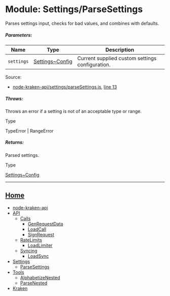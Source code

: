 Module: Settings/ParseSettings
==============================

Parses settings input, checks for bad values, and combines with defaults.

##### Parameters:

| Name | Type | Description |
| --- | --- | --- |
| `settings` | [Settings~Config](https://github.com/jpcx/node-kraken-api/blob/0.3.0/docs/namespaces/Settings.md#~Config) | Current supplied custom settings configuration. |


Source:

*   [node-kraken-api/settings/parseSettings.js](https://github.com/jpcx/node-kraken-api/blob/0.3.0/settings/parseSettings.js), [line 13](https://github.com/jpcx/node-kraken-api/blob/0.3.0/settings/parseSettings.js#L13)

##### Throws:

Throws an error if a setting is not of an acceptable type or range.

Type

TypeError | RangeError

##### Returns:

Parsed settings.

Type

[Settings~Config](https://github.com/jpcx/node-kraken-api/blob/0.3.0/docs/namespaces/Settings.md#~Config)

<hr>

## [Home](https://github.com/jpcx/node-kraken-api/blob/0.3.0/README.md)
  + [node-kraken-api](https://github.com/jpcx/node-kraken-api/blob/0.3.0/docs/modules/node-kraken-api.md)
  + [API](https://github.com/jpcx/node-kraken-api/blob/0.3.0/docs/namespaces/API.md)
    + [Calls](https://github.com/jpcx/node-kraken-api/blob/0.3.0/docs/namespaces/API/Calls.md)
      + [GenRequestData](https://github.com/jpcx/node-kraken-api/blob/0.3.0/docs/modules/API/Calls/GenRequestData.md)
      + [LoadCall](https://github.com/jpcx/node-kraken-api/blob/0.3.0/docs/modules/API/Calls/LoadCall.md)
      + [SignRequest](https://github.com/jpcx/node-kraken-api/blob/0.3.0/docs/modules/API/Calls/SignRequest.md)
    + [RateLimits](https://github.com/jpcx/node-kraken-api/blob/0.3.0/docs/namespaces/API/RateLimits.md)
      + [LoadLimiter](https://github.com/jpcx/node-kraken-api/blob/0.3.0/docs/modules/API/RateLimits/LoadLimiter.md)
    + [Syncing](https://github.com/jpcx/node-kraken-api/blob/0.3.0/docs/namespaces/API/Syncing.md)
      + [LoadSync](https://github.com/jpcx/node-kraken-api/blob/0.3.0/docs/modules/API/Syncing/LoadSync.md)
  + [Settings](https://github.com/jpcx/node-kraken-api/blob/0.3.0/docs/namespaces/Settings.md)
    + [ParseSettings](https://github.com/jpcx/node-kraken-api/blob/0.3.0/docs/modules/Settings/ParseSettings.md)
  + [Tools](https://github.com/jpcx/node-kraken-api/blob/0.3.0/docs/namespaces/Tools.md)
    + [AlphabetizeNested](https://github.com/jpcx/node-kraken-api/blob/0.3.0/docs/modules/Tools/AlphabetizeNested.md)
    + [ParseNested](https://github.com/jpcx/node-kraken-api/blob/0.3.0/docs/modules/Tools/ParseNested.md)
  + [Kraken](https://github.com/jpcx/node-kraken-api/blob/0.3.0/docs/namespaces/Kraken.md)